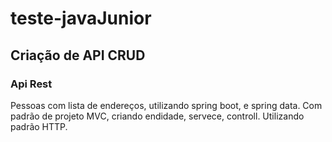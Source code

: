 # teste-javaJunior

## Criação de API CRUD

### Api Rest
Pessoas com lista de endereços, utilizando spring boot, e spring data. Com padrão de projeto MVC, criando endidade, servece, controll. Utilizando padrão HTTP.
